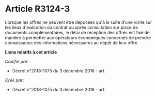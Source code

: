 # Article R3124-3

Lorsque les offres ne peuvent être déposées qu'à la suite d'une visite sur les lieux d'exécution du contrat ou après
consultation sur place de documents complémentaires, le délai de réception des offres est fixé de manière à permettre aux
opérateurs économiques concernés de prendre connaissance des informations nécessaires au dépôt de leur offre.

**Liens relatifs à cet article**

_Codifié par_:

  - Décret n°2018-1075 du 3 décembre 2018 - art.

_Créé par_:

  - Décret n°2018-1075 du 3 décembre 2018 - art.
